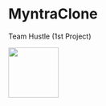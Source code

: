 # MyntraClone
 Team Hustle (1st Project)

<img src="https://user-images.githubusercontent.com/40376163/129564363-8d960af3-2bcc-416e-b239-4995c70bf04a.jpg" width=100dp height=100dp/>
